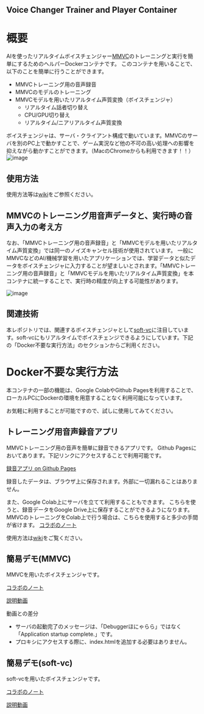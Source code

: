 Voice Changer Trainer and Player Container
----
# 概要
AIを使ったリアルタイムボイスチェンジャー[MMVC](https://github.com/isletennos/MMVC_Trainer)のトレーニングと実行を簡単にするためのヘルパーDockerコンテナです。
このコンテナを用いることで、以下のことを簡単に行うことができます。

- MMVCトレーニング用の音声録音
- MMVCのモデルのトレーニング
- MMVCモデルを用いたリアルタイム声質変換（ボイスチェンジャ）
  - リアルタイム話者切り替え
  - CPU/GPU切り替え
  - リアルタイム/ニアリアルタイム声質変換

ボイスチェンジャは、サーバ・クライアント構成で動いています。MMVCのサーバを別のPC上で動かすことで、ゲーム実況など他の不可の高い処理への影響を抑えながら動かすことができます。（MacのChromeからも利用できます！！）
![image](https://user-images.githubusercontent.com/48346627/193464403-ca981f72-6186-4eda-b715-55abdf236b17.png)


## 使用方法

使用方法等は[wiki](https://github.com/w-okada/voice-changer/wiki)をご参照ください。

## MMVCのトレーニング用音声データと、実行時の音声入力の考え方
なお、「MMVCトレーニング用の音声録音」と「MMVCモデルを用いたリアルタイム声質変換」では同一のノイズキャンセル技術が使用されています。
一般にMMVCなどのAI/機械学習を用いたアプリケーションでは、学習データと似たデータをボイスチェンジャに入力することが望ましいとされます。「MMVCトレーニング用の音声録音」と「MMVCモデルを用いたリアルタイム声質変換」を本コンテナに統一することで、実行時の精度が向上する可能性があります。

![image](https://user-images.githubusercontent.com/48346627/191024059-9c90dfbc-8098-4a81-a905-2a8aa51662ba.png)


## 関連技術
本レポジトリでは、関連するボイスチェンジャとして[soft-vc](https://github.com/bshall/soft-vc)に注目しています。soft-vcにもリアルタイムでボイスチェンジできるようにしています。下記の「Docker不要な実行方法」のセクションからご利用ください。


# Docker不要な実行方法

本コンテナの一部の機能は、Google ColabやGithub Pagesを利用することで、ローカルPCにDockerの環境を用意することなく利用可能になっています。

お気軽に利用することが可能ですので、試しに使用してみてください。

## トレーニング用音声録音アプリ

MMVCトレーニング用の音声を簡単に録音できるアプリです。
Github Pagesにおいてあります。下記リンクにアクセスすることで利用可能です。

[録音アプリ on Github Pages](https://w-okada.github.io/voice-changer/)

録音したデータは、ブラウザ上に保存されます。外部に一切漏れることはありません。


また、Google Colab上にサーバを立てて利用することもできます。
こちらを使うと、録音データをGoogle Drive上に保存することができるようになります。MMVCのトレーニングをColab上で行う場合は、こちらを使用すると多少の手間が省けます。
[コラボのノート](https://github.com/w-okada/voice-changer/blob/master/VoiceRecorder.ipynb)


使用方法は[wiki](https://github.com/w-okada/voice-changer/wiki/500_%E3%83%AC%E3%82%B3%E3%83%BC%E3%83%80%E3%83%BC)をご覧ください。


## 簡易デモ(MMVC)
MMVCを用いたボイスチェンジャです。

[コラボのノート](https://github.com/w-okada/voice-changer/blob/dev/VoiceChangerDemo.ipynb)

[説明動画](https://twitter.com/DannadoriYellow/status/1564897136999022592)

動画との差分

- サーバの起動完了のメッセージは、「Debuggerほにゃらら」ではなく「Application startup complete.」です。
- プロキシにアクセスする際に、index.htmlを追加する必要はありません。

## 簡易デモ(soft-vc)
soft-vcを用いたボイスチェンジャです。

[コラボのノート](https://github.com/w-okada/voice-changer/blob/master/SoftVcDemo.ipynb)

[説明動画](https://user-images.githubusercontent.com/48346627/191019809-e7ae7c86-4b44-45f3-9dc3-3dc668992db4.mp4
)


